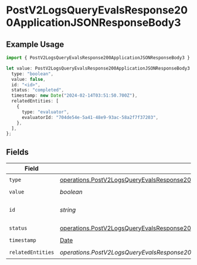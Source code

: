 # PostV2LogsQueryEvalsResponse200ApplicationJSONResponseBody3

## Example Usage

```typescript
import { PostV2LogsQueryEvalsResponse200ApplicationJSONResponseBody3 } from "orq-poc-typescript-multi-env-version/models/operations";

let value: PostV2LogsQueryEvalsResponse200ApplicationJSONResponseBody3 = {
  type: "boolean",
  value: false,
  id: "<id>",
  status: "completed",
  timestamp: new Date("2024-02-14T03:51:50.700Z"),
  relatedEntities: [
    {
      type: "evaluator",
      evaluatorId: "704de54e-5a41-48e9-93ac-58a2f7f37203",
    },
  ],
};
```

## Fields

| Field                                                                                                                                                                                                                    | Type                                                                                                                                                                                                                     | Required                                                                                                                                                                                                                 | Description                                                                                                                                                                                                              |
| ------------------------------------------------------------------------------------------------------------------------------------------------------------------------------------------------------------------------ | ------------------------------------------------------------------------------------------------------------------------------------------------------------------------------------------------------------------------ | ------------------------------------------------------------------------------------------------------------------------------------------------------------------------------------------------------------------------ | ------------------------------------------------------------------------------------------------------------------------------------------------------------------------------------------------------------------------ |
| `type`                                                                                                                                                                                                                   | [operations.PostV2LogsQueryEvalsResponse200ApplicationJSONResponseBodyItems3Evals7WorkflowRunType](../../models/operations/postv2logsqueryevalsresponse200applicationjsonresponsebodyitems3evals7workflowruntype.md)     | :heavy_check_mark:                                                                                                                                                                                                       | N/A                                                                                                                                                                                                                      |
| `value`                                                                                                                                                                                                                  | *boolean*                                                                                                                                                                                                                | :heavy_check_mark:                                                                                                                                                                                                       | N/A                                                                                                                                                                                                                      |
| `id`                                                                                                                                                                                                                     | *string*                                                                                                                                                                                                                 | :heavy_check_mark:                                                                                                                                                                                                       | The id of the resource                                                                                                                                                                                                   |
| `status`                                                                                                                                                                                                                 | [operations.PostV2LogsQueryEvalsResponse200ApplicationJSONResponseBodyItems3Evals7WorkflowRunStatus](../../models/operations/postv2logsqueryevalsresponse200applicationjsonresponsebodyitems3evals7workflowrunstatus.md) | :heavy_check_mark:                                                                                                                                                                                                       | N/A                                                                                                                                                                                                                      |
| `timestamp`                                                                                                                                                                                                              | [Date](https://developer.mozilla.org/en-US/docs/Web/JavaScript/Reference/Global_Objects/Date)                                                                                                                            | :heavy_check_mark:                                                                                                                                                                                                       | N/A                                                                                                                                                                                                                      |
| `relatedEntities`                                                                                                                                                                                                        | *operations.PostV2LogsQueryEvalsResponse200ApplicationJSONResponseBodyItems3Evals7WorkflowRunRelatedEntities*[]                                                                                                          | :heavy_check_mark:                                                                                                                                                                                                       | N/A                                                                                                                                                                                                                      |
